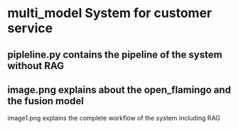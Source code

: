 # multi_model System for customer service 

pipleline.py contains the pipeline of the system without RAG
--------------------------------------------------------------
image.png explains about the open_flamingo and the fusion model
--------------------------------------------------------------
image1.png explains the complete workflow of the system including RAG
